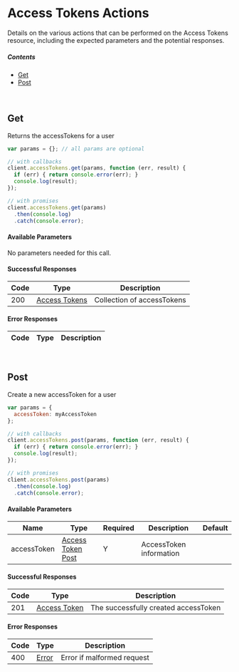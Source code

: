 # Access Tokens Actions

Details on the various actions that can be performed on the
Access Tokens resource, including the expected
parameters and the potential responses.

##### Contents

*   [Get](#get)
*   [Post](#post)

<br/>

## Get

Returns the accessTokens for a user

```javascript
var params = {}; // all params are optional

// with callbacks
client.accessTokens.get(params, function (err, result) {
  if (err) { return console.error(err); }
  console.log(result);
});

// with promises
client.accessTokens.get(params)
  .then(console.log)
  .catch(console.error);
```

#### Available Parameters

No parameters needed for this call.

#### Successful Responses

| Code | Type | Description |
| ---- | ---- | ----------- |
| 200 | [Access Tokens](_schemas.md#access-tokens) | Collection of accessTokens |

#### Error Responses

| Code | Type | Description |
| ---- | ---- | ----------- |

<br/>

## Post

Create a new accessToken for a user

```javascript
var params = {
  accessToken: myAccessToken
};

// with callbacks
client.accessTokens.post(params, function (err, result) {
  if (err) { return console.error(err); }
  console.log(result);
});

// with promises
client.accessTokens.post(params)
  .then(console.log)
  .catch(console.error);
```

#### Available Parameters

| Name | Type | Required | Description | Default |
| ---- | ---- | -------- | ----------- | ------- |
| accessToken | [Access Token Post](_schemas.md#access-token-post) | Y | AccessToken information |  |

#### Successful Responses

| Code | Type | Description |
| ---- | ---- | ----------- |
| 201 | [Access Token](_schemas.md#access-token) | The successfully created accessToken |

#### Error Responses

| Code | Type | Description |
| ---- | ---- | ----------- |
| 400 | [Error](_schemas.md#error) | Error if malformed request |
